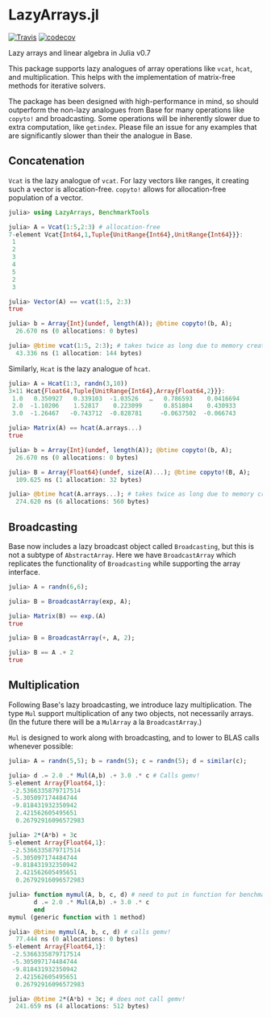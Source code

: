 # LazyArrays.jl

[![Travis](https://travis-ci.org/JuliaArrays/LazyArrays.jl.svg?branch=master)](https://travis-ci.org/JuliaArrays/LazyArrays.jl)
[![codecov](https://codecov.io/gh/JuliaArrays/LazyArrays.jl/branch/master/graph/badge.svg)](https://codecov.io/gh/JuliaArrays/LazyArrays.jl)

Lazy arrays and linear algebra in Julia v0.7

This package supports lazy analogues of array operations like `vcat`, `hcat`,
and multiplication. This helps with the implementation of matrix-free methods
for iterative solvers.

The package has been designed with high-performance in mind, so should outperform
the non-lazy analogues from Base for many operations like `copyto!` and broadcasting.
Some operations will be inherently slower due to extra computation, like `getindex`.
Please file an issue for any examples that are significantly slower than their
the analogue in Base.

## Concatenation

`Vcat` is the lazy analogue of `vcat`. For lazy vectors like ranges, it
creating such a vector is allocation-free. `copyto!` allows for allocation-free
population of a vector.
```julia
julia> using LazyArrays, BenchmarkTools

julia> A = Vcat(1:5,2:3) # allocation-free
7-element Vcat{Int64,1,Tuple{UnitRange{Int64},UnitRange{Int64}}}:
 1
 2
 3
 4
 5
 2
 3

julia> Vector(A) == vcat(1:5, 2:3)
true

julia> b = Array{Int}(undef, length(A)); @btime copyto!(b, A);
  26.670 ns (0 allocations: 0 bytes)

julia> @btime vcat(1:5, 2:3); # takes twice as long due to memory creation
  43.336 ns (1 allocation: 144 bytes)
```
Similarly, `Hcat` is the lazy analogue of `hcat`.
```julia
julia> A = Hcat(1:3, randn(3,10))
3×11 Hcat{Float64,Tuple{UnitRange{Int64},Array{Float64,2}}}:
 1.0   0.350927   0.339103  -1.03526   …   0.786593    0.0416694
 2.0  -1.10206    1.52817    0.223099      0.851804    0.430933
 3.0  -1.26467   -0.743712  -0.828781     -0.0637502  -0.066743

julia> Matrix(A) == hcat(A.arrays...)
true

julia> b = Array{Int}(undef, length(A)); @btime copyto!(b, A);
  26.670 ns (0 allocations: 0 bytes)

julia> B = Array{Float64}(undef, size(A)...); @btime copyto!(B, A);
  109.625 ns (1 allocation: 32 bytes)

julia> @btime hcat(A.arrays...); # takes twice as long due to memory creation
  274.620 ns (6 allocations: 560 bytes)
```

## Broadcasting

Base now includes a lazy broadcast object called `Broadcasting`, but this is
not a subtype of `AbstractArray`. Here we have `BroadcastArray` which replicates
the functionality of `Broadcasting` while supporting the array interface.
```julia
julia> A = randn(6,6);

julia> B = BroadcastArray(exp, A);

julia> Matrix(B) == exp.(A)
true

julia> B = BroadcastArray(+, A, 2);

julia> B == A .+ 2
true
```

## Multiplication

Following Base's lazy broadcasting, we introduce lazy multiplication. The type
`Mul` support multiplication of any two objects, not necessarily arrays.
(In the future there will be a `MulArray` a la `BroadcastArray`.)

`Mul` is designed to work along with broadcasting, and to lower to BLAS calls
whenever possible:
```julia
julia> A = randn(5,5); b = randn(5); c = randn(5); d = similar(c);

julia> d .= 2.0 .* Mul(A,b) .+ 3.0 .* c # Calls gemv!
5-element Array{Float64,1}:
 -2.5366335879717514
 -5.305097174484744  
 -9.818431932350942  
  2.421562605495651  
  0.26792916096572983

julia> 2*(A*b) + 3c
5-element Array{Float64,1}:
 -2.5366335879717514
 -5.305097174484744  
 -9.818431932350942  
  2.421562605495651  
  0.26792916096572983

julia> function mymul(A, b, c, d) # need to put in function for benchmarking
       d .= 2.0 .* Mul(A,b) .+ 3.0 .* c
       end
mymul (generic function with 1 method)

julia> @btime mymul(A, b, c, d) # calls gemv!
  77.444 ns (0 allocations: 0 bytes)
5-element Array{Float64,1}:
 -2.5366335879717514
 -5.305097174484744  
 -9.818431932350942  
  2.421562605495651  
  0.26792916096572983

julia> @btime 2*(A*b) + 3c; # does not call gemv!
  241.659 ns (4 allocations: 512 bytes)
```
